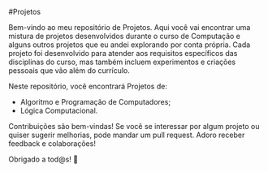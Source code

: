 #Projetos

Bem-vindo ao meu repositório de Projetos. Aqui você vai encontrar uma mistura de projetos desenvolvidos durante o curso de Computação e alguns outros projetos que eu andei explorando por conta própria.
Cada projeto foi desenvolvido para atender aos requisitos específicos das disciplinas do curso, mas também incluem experimentos e criações pessoais que vão além do currículo. 

Neste repositório, você encontrará Projetos de: 
- Algoritmo e Programação de Computadores;
- Lógica Computacional.

Contribuições são bem-vindas! Se você se interessar por algum projeto ou quiser sugerir melhorias, pode mandar um pull request. Adoro receber feedback e colaborações!

Obrigado a tod@s! 🤖
